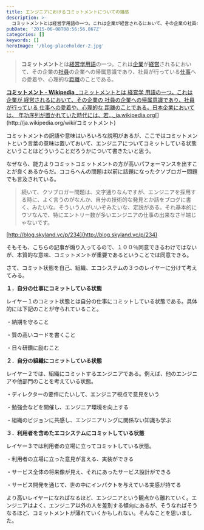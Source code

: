 ```yaml
---
title: エンジニアにおけるコミットメントについての雑感
description: >-
  コミットメントとは経営学用語の一つ。これは企業が経営されるにおいて、その企業の社員の企業への帰属意識であり、社員が行っている仕事への愛着や、心理的な距離のことである。
pubDate: '2015-06-08T08:56:56.867Z'
categories: []
keywords: []
heroImage: '/blog-placeholder-2.jpg'
---
```


> **コミットメント**とは[経営学](http://ja.wikipedia.org/wiki/%E7%B5%8C%E5%96%B6%E5%AD%A6 "経営学")[用語](http://ja.wikipedia.org/wiki/%E7%94%A8%E8%AA%9E "用語")の一つ。これは[企業](http://ja.wikipedia.org/wiki/%E4%BC%81%E6%A5%AD "企業")が[経営](http://ja.wikipedia.org/wiki/%E7%B5%8C%E5%96%B6 "経営")されるにおいて、その企業の[社員](http://ja.wikipedia.org/wiki/%E7%A4%BE%E5%93%A1 "社員")の企業への帰属意識であり、社員が行っている[仕事](http://ja.wikipedia.org/wiki/%E4%BB%95%E4%BA%8B "仕事")への愛着や、心理的な[距離](http://ja.wikipedia.org/wiki/%E8%B7%9D%E9%9B%A2 "距離")のことである。

[**コミットメント - Wikipedia**
_コミットメントとは 経営学 用語の一つ。これは 企業が 経営されるにおいて、その企業の 社員の企業への帰属意識であり、社員が行っている 仕事への愛着や、心理的な 距離のことである。日本企業においては、 年功序列が置かれていた時代には、若…_ja.wikipedia.org](http://ja.wikipedia.org/wiki/コミットメント "http://ja.wikipedia.org/wiki/コミットメント")[](http://ja.wikipedia.org/wiki/コミットメント)

コミットメントの訳語や意味はいろいろな説明があるが、ここではコミットメントという言葉の意味は置いておいて、エンジニアについてコミットしている状態ということはどういうことだろうかについて書きたいと思う。

なぜなら、能力よりコミットコミットメントの方が高いパフォーマンスを出すことが良くあるからだ。ココらへんの問題は以前に話題になったクソブロガー問題でも言及されている。

> 続いて、クソブロガー問題は、文字通りなんですが、エンジニアを採用する時に、よく言うのがなんか、自分の技術的な発見とか話をブログに書く、みたいな。そういう人がいいぞみたいな、定説がある。それ基本的にウソなんで、特にエントリー数が多いエンジニアの仕事の出来なさ半端じゃないです。

[http://blog.skyland.vc/p/234](http://blog.skyland.vc/p/234)

そもそも、こちらの記事が煽り入ってるので、１００％同意できるわけではないが、本質的な意味、コミットメントが重要であるということでは同意できる。

さて、コミット状態を自己、組織、エコシステムの３つのレイヤーに分けて考えてみる。

**１．自分の仕事にコミットしている状態**

レイヤー１のコミット状態とは自分の仕事にコミットしている状態である。具体的には下記のことが守られていること。

・納期を守ること

・質の高いコードを書くこと

・日々研鑽に励むこと

**２．自分の組織にコミットしている状態**

レイヤー２では、組織にコミットするエンジニアである。例えば、他のエンジニアや他部門のことを考えている状態。

・ディレクターの要件にたいして、エンジニア視点で意見をいう

・勉強会などを開催し、エンジニア環境を向上する

・組織のビジョンに共感し、エンジニアリングに関係ない知識も学ぶ

**３．利用者を含めたエコシステムにコミットしている状態**

レイヤー３では利用者の立場に立ってコミットしている状態。

・利用者の立場に立った意見が言える、実装ができる

・サービス全体の将来像が見え、それにあったサービス設計ができる

・サービス開発を通じて、世の中にインパクトを与えている実感が持てる

より高いレイヤーになればなるほど、エンジニアという観点から離れていく。エンジニアはよく、エンジニア以外の人を差別する傾向にあるが、そうなればそうなるほど、コミットメントが薄れていくかもしれない。そんなことを思いました。
